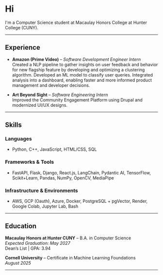# Hi

I'm a Computer Science student at Macaulay Honors College at Hunter College (CUNY).

---

## Experience

- **Amazon (Prime Video)** – *Software Development Engineer Intern*  
 Created a NLP pipeline to gather insights on user feedback and behavior for new flagship feature by developing and optimizing a clustering algorithm. Developed an ML model to classify user queries. Integrated analysis into a dashboard, enabling faster and more informed product management and developer decisions.

- **Art Beyond Sight** – *Software Engineering Intern*  
  Improved the Community Engagement Platform using Drupal and modernized UI/UX designs.

---

## Skills

### Languages
- Python, C++, JavaScript, HTML/CSS, SQL

### Frameworks & Tools
- FastAPI, Flask, Django, React.js, LangChain, Pydantic AI, TensorFlow, Scikit+Learn, Pandas, NumPy, OpenCV, MediaPipe

### Infrastructure & Environments
- AWS, GCP (Oauth), Azure, Docker, PostgreSQL + pgVector, Render, Google Colab, Jupyter Lab, Bash

---

## Education

**Macaulay Honors at Hunter CUNY** – B.A. in Computer Science  
*Expected Graduation: May 2027*  
Dean’s List | GPA: 3.94

**Cornell University** – Certificate in Machine Learning Foundations  
*August 2025*

---


